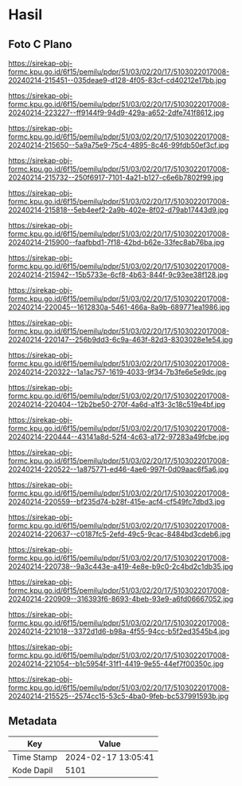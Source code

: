 # Hasil

## Foto C Plano

https://sirekap-obj-formc.kpu.go.id/6f15/pemilu/pdpr/51/03/02/20/17/5103022017008-20240214-215451--035deae9-d128-4f05-83cf-cd40212e17bb.jpg

https://sirekap-obj-formc.kpu.go.id/6f15/pemilu/pdpr/51/03/02/20/17/5103022017008-20240214-223227--ff9144f9-94d9-429a-a652-2dfe741f8612.jpg

https://sirekap-obj-formc.kpu.go.id/6f15/pemilu/pdpr/51/03/02/20/17/5103022017008-20240214-215650--5a9a75e9-75c4-4895-8c46-99fdb50ef3cf.jpg

https://sirekap-obj-formc.kpu.go.id/6f15/pemilu/pdpr/51/03/02/20/17/5103022017008-20240214-215732--250f6917-7101-4a21-b127-c6e6b7802f99.jpg

https://sirekap-obj-formc.kpu.go.id/6f15/pemilu/pdpr/51/03/02/20/17/5103022017008-20240214-215818--5eb4eef2-2a9b-402e-8f02-d79ab17443d9.jpg

https://sirekap-obj-formc.kpu.go.id/6f15/pemilu/pdpr/51/03/02/20/17/5103022017008-20240214-215900--faafbbd1-7f18-42bd-b62e-33fec8ab76ba.jpg

https://sirekap-obj-formc.kpu.go.id/6f15/pemilu/pdpr/51/03/02/20/17/5103022017008-20240214-215942--15b5733e-6cf8-4b63-844f-9c93ee38f128.jpg

https://sirekap-obj-formc.kpu.go.id/6f15/pemilu/pdpr/51/03/02/20/17/5103022017008-20240214-220045--1612830a-5461-466a-8a9b-689771ea1986.jpg

https://sirekap-obj-formc.kpu.go.id/6f15/pemilu/pdpr/51/03/02/20/17/5103022017008-20240214-220147--256b9dd3-6c9a-463f-82d3-8303028e1e54.jpg

https://sirekap-obj-formc.kpu.go.id/6f15/pemilu/pdpr/51/03/02/20/17/5103022017008-20240214-220322--1a1ac757-1619-4033-9f34-7b3fe6e5e9dc.jpg

https://sirekap-obj-formc.kpu.go.id/6f15/pemilu/pdpr/51/03/02/20/17/5103022017008-20240214-220404--12b2be50-270f-4a6d-a1f3-3c18c519e4bf.jpg

https://sirekap-obj-formc.kpu.go.id/6f15/pemilu/pdpr/51/03/02/20/17/5103022017008-20240214-220444--43141a8d-52f4-4c63-a172-97283a49fcbe.jpg

https://sirekap-obj-formc.kpu.go.id/6f15/pemilu/pdpr/51/03/02/20/17/5103022017008-20240214-220522--1a875771-ed46-4ae6-997f-0d09aac6f5a6.jpg

https://sirekap-obj-formc.kpu.go.id/6f15/pemilu/pdpr/51/03/02/20/17/5103022017008-20240214-220559--bf235d74-b28f-415e-acf4-cf549fc7dbd3.jpg

https://sirekap-obj-formc.kpu.go.id/6f15/pemilu/pdpr/51/03/02/20/17/5103022017008-20240214-220637--c0187fc5-2efd-49c5-9cac-8484bd3cdeb6.jpg

https://sirekap-obj-formc.kpu.go.id/6f15/pemilu/pdpr/51/03/02/20/17/5103022017008-20240214-220738--9a3c443e-a419-4e8e-b9c0-2c4bd2c1db35.jpg

https://sirekap-obj-formc.kpu.go.id/6f15/pemilu/pdpr/51/03/02/20/17/5103022017008-20240214-220909--316393f6-8693-4beb-93e9-a6fd06667052.jpg

https://sirekap-obj-formc.kpu.go.id/6f15/pemilu/pdpr/51/03/02/20/17/5103022017008-20240214-221018--3372d1d6-b98a-4f55-94cc-b5f2ed3545b4.jpg

https://sirekap-obj-formc.kpu.go.id/6f15/pemilu/pdpr/51/03/02/20/17/5103022017008-20240214-221054--b1c5954f-31f1-4419-9e55-44ef7f00350c.jpg

https://sirekap-obj-formc.kpu.go.id/6f15/pemilu/pdpr/51/03/02/20/17/5103022017008-20240214-215525--2574cc15-53c5-4ba0-9feb-bc537991593b.jpg


## Metadata

| Key        | Value               |
| ---------- | ------------------- |
| Time Stamp | 2024-02-17 13:05:41 |
| Kode Dapil | 5101                |



